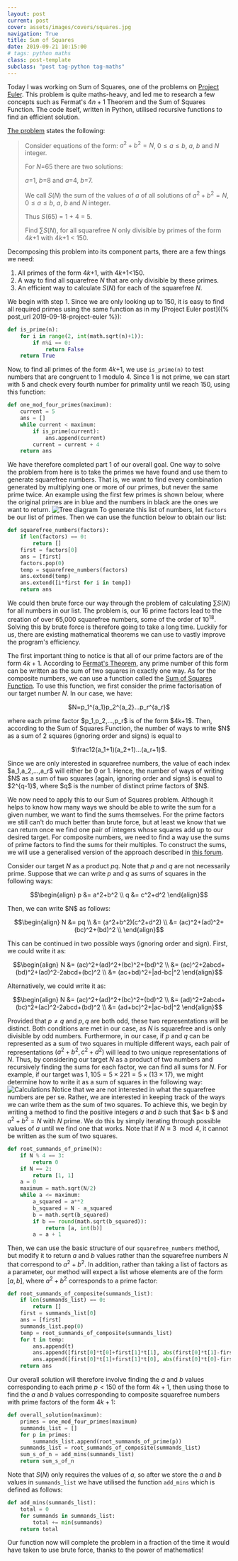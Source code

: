 ```yaml
---
layout: post
current: post
cover: assets/images/covers/squares.jpg
navigation: True
title: Sum of Squares
date: 2019-09-21 10:15:00
# tags: python maths
class: post-template
subclass: "post tag-python tag-maths"
---
```


Today I was working on Sum of Squares, one of the problems on [Project Euler](https://projecteuler.net). This problem is quite maths-heavy, and led me to research a few concepts such as Fermat's $4n+1$ Theorem and the Sum of Squares Function. The code itself, written in Python, utilised recursive functions to find an efficient solution.

[The problem](https://projecteuler.net/problem=273) states the following:

> Consider equations of the form: $a^2 + b^2 = N$, $0 \leq a \leq b$, $a$, $b$ and $N$ integer.
>
> For $N$=65 there are two solutions:
>
> $a$=1, $b$=8 and $a$=4, $b$=7.
>
> We call $S(N)$ the sum of the values of $a$ of all solutions of $a^2 + b^2 = N$, $0 \leq a \leq b$, $a$, $b$ and $N$ integer.
>
> Thus $S(65)$ = 1 + 4 = 5.
>
> Find $\sum S(N)$, for all squarefree $N$ only divisible by primes of the form 4$k$+1 with 4$k$+1 < 150.

Decomposing this problem into its component parts, there are a few things we need:

1. All primes of the form 4$k$+1, with 4$k$+1<150.
2. A way to find all squarefree $N$ that are only divisible by these primes.
3. An efficient way to calculate $S(N)$ for each of the squarefree $N$.

We begin with step 1. Since we are only looking up to 150, it is easy to find all required primes using the same function as in my [Project Euler post]({% post_url 2019-09-18-project-euler %}):

```python
def is_prime(n):
	for i in range(2, int(math.sqrt(n)+1)):
		if n%i == 0:
			return False
	return True
```

Now, to find all primes of the form 4$k$+1, we use `is_prime(n)` to test numbers that are congruent to 1 modulo 4. Since 1 is not prime, we can start with 5 and check every fourth number for primality until we reach 150, using this function:

```python
def one_mod_four_primes(maximum):
	current = 5
	ans = []
	while current < maximum:
		if is_prime(current):
			ans.append(current)
		current = current + 4
	return ans
```

We have therefore completed part 1 of our overall goal. One way to solve the problem from here is to take the primes we have found and use them to generate squarefree numbers. That is, we want to find every combination generated by multiplying one or more of our primes, but never the same prime twice. An example using the first few primes is shown below, where the original primes are in blue and the numbers in black are the ones we want to return.
![Tree diagram](assets/images/posts/problem_273_tree.png)
To generate this list of numbers, let `factors` be our list of primes. Then we can use the function below to obtain our list:

```python
def squarefree_numbers(factors):
	if len(factors) == 0:
		return []
	first = factors[0]
	ans = [first]
	factors.pop(0)
	temp = squarefree_numbers(factors)
	ans.extend(temp)
	ans.extend([i*first for i in temp])
	return ans
```

We could then brute force our way through the problem of calculating $\sum S(N)$ for all numbers in our list. The problem is, our 16 prime factors lead to the creation of over 65,000 squarefree numbers, some of the order of $10^{18}$. Solving this by brute force is therefore going to take a long time. Luckily for us, there are existing mathematical theorems we can use to vastly improve the program's efficiency.

The first important thing to notice is that all of our prime factors are of the form $4k+1$. According to [Fermat's Theorem](http://mathworld.wolfram.com/Fermats4nPlus1Theorem.html), any prime number of this form can be written as the sum of two squares in exactly one way. As for the composite numbers, we can use a function called the [Sum of Squares Function](http://mathworld.wolfram.com/SumofSquaresFunction.html). To use this function, we first consider the prime factorisation of our target number $N$. In our case, we have:

<p style="text-align: center;">$N=p_1^{a_1}p_2^{a_2}...p_r^{a_r}$</p>
where each prime factor $p_1,p_2,...,p_r$ is of the form $4k+1$. Then, according to the Sum of Squares Function, the number of ways to write $N$ as a sum of 2 squares (ignoring order and signs) is equal to
<p style="text-align: center;">$\frac12(a_1+1)(a_2+1)...(a_r+1)$.</p>
Since we are only interested in squarefree numbers, the value of each index $a_1,a_2,...,a_r$ will either be 0 or 1. Hence, the number of ways of writing $N$ as a sum of two squares (again, ignoring order and signs) is equal to $2^{q-1}$, where $q$ is the number of distinct prime factors of $N$.

We now need to apply this to our Sum of Squares problem. Although it helps to know how many ways we should be able to write the sum for a given number, we want to find the sums themselves. For the prime factors we still can't do much better than brute force, but at least we know that we can return once we find one pair of integers whose squares add up to our desired target. For composite numbers, we need to find a way use the sums of prime factors to find the sums for their multiples. To construct the sums, we will use a generalised version of the approach described in [this forum](https://math.stackexchange.com/questions/1181336/the-number-of-ways-of-writing-an-integer-as-a-sum-of-two-squares).

Consider our target $N$ as a product $pq$. Note that $p$ and $q$ are not necessarily prime. Suppose that we can write $p$ and $q$ as sums of squares in the following ways:

<p style="text-align: center;">
$$\begin{align}
p &= a^2+b^2 \\
q &= c^2+d^2
\end{align}$$
</p>
Then, we can write $N$ as follows:
<p style="text-align: center;">
$$\begin{align}
N &= pq \\
  &= (a^2+b^2)(c^2+d^2) \\
  &= (ac)^2+(ad)^2+(bc)^2+(bd)^2 \\
\end{align}$$
</p>

This can be continued in two possible ways (ignoring order and sign). First, we could write it as:

<p style="text-align: center;">
$$\begin{align}
N &= (ac)^2+(ad)^2+(bc)^2+(bd)^2 \\
  &= (ac)^2+2abcd+(bd)^2+(ad)^2-2abcd+(bc)^2 \\
  &= (ac+bd)^2+|ad-bc|^2
\end{align}$$
</p>
Alternatively, we could write it as:
<p style="text-align: center;">
$$\begin{align}
N &= (ac)^2+(ad)^2+(bc)^2+(bd)^2 \\
  &= (ad)^2+2abcd+(bc)^2+(ac)^2-2abcd+(bd)^2 \\
  &= (ad+bc)^2+|ac-bd|^2
\end{align}$$
</p>

Provided that $p\neq q$ and $p,q$ are both odd, these two representations will be distinct. Both conditions are met in our case, as $N$ is squarefree and is only divisible by odd numbers. Furthermore, in our case, if $p$ and $q$ can be represented as a sum of two squares in multiple different ways, each pair of representations $(a^2+b^2,c^2+d^2)$ will lead to two unique representations of $N$. Thus, by considering our target $N$ as a product of two numbers and recursively finding the sums for each factor, we can find all sums for $N$. For example, if our target was $1,105=5\times 221=5\times (13\times 17)$, we might determine how to write it as a sum of squares in the following way:
![Calculations](assets/images/posts/problem_273_calculations.png)
Notice that we are not interested in what the squarefree numbers are per se. Rather, we are interested in keeping track of the ways we can write them as the sum of two squares. To achieve this, we begin by writing a method to find the positive integers $a$ and $b$ such that $a< b $ and $a^2+b^2=N$ with $N$ prime. We do this by simply iterating through possible values of $a$ until we find one that works. Note that if $N\equiv 3\mod 4$, it cannot be written as the sum of two squares.

```python
def root_summands_of_prime(N):
	if N % 4 == 3:
		return 0
	if N == 2:
		return [1, 1]
	a = 0
	maximum = math.sqrt(N/2)
	while a <= maximum:
		a_squared = a**2
		b_squared = N - a_squared
		b = math.sqrt(b_squared)
		if b == round(math.sqrt(b_squared)):
			return [a, int(b)]
		a = a + 1
```

Then, we can use the basic structure of our `squarefree_numbers` method, but modify it to return $a$ and $b$ values rather than the squarefree numbers $N$ that correspond to $a^2+b^2$. In addition, rather than taking a list of factors as a parameter, our method will expect a list whose elements are of the form $[a,b]$, where $a^2+b^2$ corresponds to a prime factor:

```python
def root_summands_of_composite(summands_list):
	if len(summands_list) == 0:
		return []
	first = summands_list[0]
	ans = [first]
	summands_list.pop(0)
	temp = root_summands_of_composite(summands_list)
	for t in temp:
		ans.append(t)
		ans.append([first[0]*t[0]+first[1]*t[1], abs(first[0]*t[1]-first[1]*t[0])])
		ans.append([first[0]*t[1]+first[1]*t[0], abs(first[0]*t[0]-first[1]*t[1])])
	return ans
```

Our overall solution will therefore involve finding the $a$ and $b$ values corresponding to each prime $p<150$ of the form $4k+1$, then using those to find the $a$ and $b$ values corresponding to composite squarefree numbers with prime factors of the form $4k+1$:

```python
def overall_solution(maximum):
	primes = one_mod_four_primes(maximum)
	summands_list = []
	for p in primes:
		summands_list.append(root_summands_of_prime(p))
	summands_list = root_summands_of_composite(summands_list)
	sum_s_of_n = add_mins(summands_list)
	return sum_s_of_n
```

Note that $S(N)$ only requires the values of $a$, so after we store the $a$ and $b$ values in `summands_list` we have utilised the function `add_mins` which is defined as follows:

```python
def add_mins(summands_list):
	total = 0
	for summands in summands_list:
		total += min(summands)
	return total
```

Our function now will complete the problem in a fraction of the time it would have taken to use brute force, thanks to the power of mathematics!
